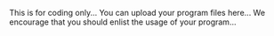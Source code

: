 This is for coding only...
You can upload your program files here...
We encourage that you should enlist the usage of your program...

